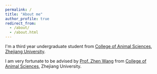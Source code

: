 ```yaml
---
permalink: /
title: "About me"
author_profile: true
redirect_from: 
  - /about/
  - /about.html
---
```


I'm a third year undergraduate student from [College of Animal Sciences](http://www.cas.zju.edu.cn/), [Zhejiang University](https://www.zju.edu.cn).

I am very fortunate to be advised by [Prof. Zhen Wang](https://person.zju.edu.cn/0020039) from [College of Animal Sciences](http://www.cas.zju.edu.cn/), Zhejiang University.

